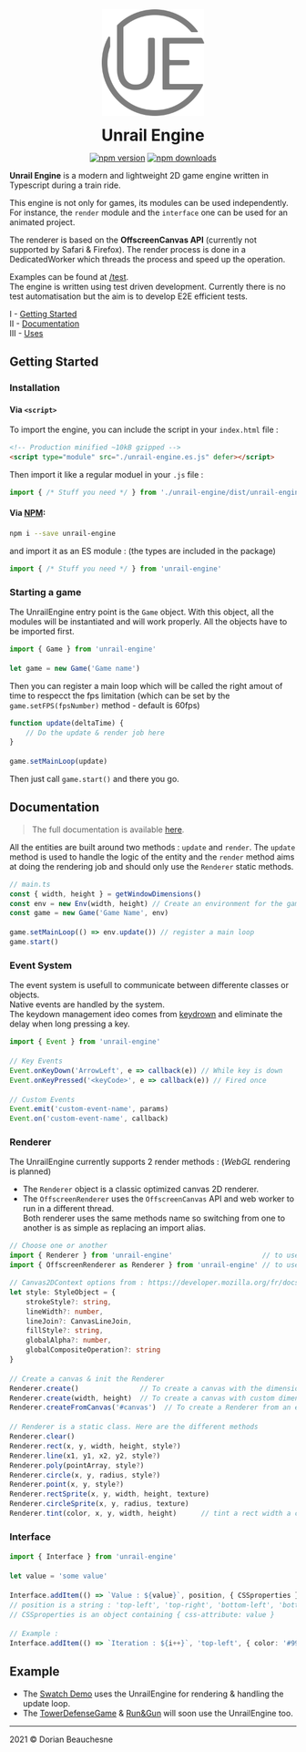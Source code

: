 <div align="center">
    <div> <img width="180" src="./resources/logo/unrail-engine.svg" alt="Unrail Engine logo"></div>
    <h1 style="margin: .5em"><b>Unrail Engine</b></h1>
    <a href="https://badge.fury.io/js/unrail-engine"><img src="https://badge.fury.io/js/unrail-engine.svg" alt="npm version"/></a>
    <a href="https://www.npmjs.com/package/unrail-engine"><img src="https://badgen.net/npm/dt/unrail-engine" alt="npm downloads"/></a>
</div>

**Unrail Engine** is a modern and lightweight 2D game engine written in Typescript during a train ride.

This engine is not only for games, its modules can be used independently. For instance, the `render` module and the `interface` one can be used for an animated project.

The renderer is based on the __OffscreenCanvas API__ (currently not supported by Safari & Firefox). The render process is done in a DedicatedWorker which threads the process and speed up the operation.

Examples can be found at [/test](./test/). <br>
The engine is written using test driven development. Currently there is no test automatisation but the aim is to develop E2E efficient tests.

I   - [Getting Started](#getting-started)<br>
II  - [Documentation](#documentation)<br>
III - [Uses](#uses)<br>


## <a name="getting-started"></a>Getting Started
### Installation
#### Via `<script>`
To import the engine, you can include the script in your `index.html` file : 

```html
<!-- Production minified ~10kB gzipped -->
<script type="module" src="./unrail-engine.es.js" defer></script> 
```
Then import it like a regular moduel in your `.js` file : 
```ts 
import { /* Stuff you need */ } from './unrail-engine/dist/unrail-engine.es.js'
```

#### Via [NPM](https://www.npmjs.com/package/unrail-engine): 
```bash
npm i --save unrail-engine
```
and import it as an ES module : (the types are included in the package)
```ts 
import { /* Stuff you need */ } from 'unrail-engine'
```

### Starting a game
The UnrailEngine entry point is the `Game` object. With this object, all the modules will be instantiated and will work properly.
All the objects have to be imported first.

```ts 
import { Game } from 'unrail-engine'

let game = new Game('Game name')
```

Then you can register a main loop which will be called the right amout of time to respecct the fps limitation (which can be set by the `game.setFPS(fpsNumber)` method - default is 60fps)

```ts 
function update(deltaTime) {
    // Do the update & render job here
}

game.setMainLoop(update)
```

Then just call `game.start()` and there you go.
## <a name="documentation"></a>Documentation

> The full documentation is available [here](https://d0rianb.github.io/UnrailEngine/).

All the entities are built around two methods : `update` and `render`. The `update` method is used to handle the logic of the entity and the `render` method aims at doing the rendering job and should only use the `Renderer` static methods.

```ts
// main.ts
const { width, height } = getWindowDimensions() 
const env = new Env(width, height) // Create an environment for the game
const game = new Game('Game Name', env)

game.setMainLoop(() => env.update()) // register a main loop
game.start()
```

### Event System

The event system is usefull to communicate between differente classes or objects.<br>
Native events are handled by the system.<br>
The keydown management ideo comes from [keydrown](https://github.com/jeremyckahn/keydrown) and eliminate the delay when long pressing a key.<br>

```ts
import { Event } from 'unrail-engine'

// Key Events
Event.onKeyDown('ArrowLeft', e => callback(e)) // While key is down
Event.onKeyPressed('<keyCode>', e => callback(e)) // Fired once

// Custom Events
Event.emit('custom-event-name', params)
Event.on('custom-event-name', callback)
```

### Renderer
The UnrailEngine currently supports 2 render methods : (_WebGL_ rendering is planned) <br>
-   The `Renderer` object is a classic optimized canvas 2D renderer.<br>
-   The `OffscreenRenderer` uses the `OffscreenCanvas` API and web worker to run in a different thread.<br>
Both renderer uses the same methods name so switching from one to another is as simple as replacing an import alias.<br>
```ts 
// Choose one or another
import { Renderer } from 'unrail-engine'                      // to use the regular renderer
import { OffscreenRenderer as Renderer } from 'unrail-engine' // to use the multithreaded renderer for better performances
```

```ts
// Canvas2DContext options from : https://developer.mozilla.org/fr/docs/Web/API/CanvasRenderingContext2D
let style: StyleObject = { 
    strokeStyle?: string,
    lineWidth?: number,
    lineJoin?: CanvasLineJoin,
    fillStyle?: string,
    globalAlpha?: number,
    globalCompositeOperation?: string
}

// Create a canvas & init the Renderer
Renderer.create()               // To create a canvas with the dimension of the window
Renderer.create(width, height)  // To create a canvas with custom dimensions
Renderer.createFromCanvas('#canvas')  // To create a Renderer from an existing canvas

// Renderer is a static class. Here are the different methods
Renderer.clear()
Renderer.rect(x, y, width, height, style?)
Renderer.line(x1, y1, x2, y2, style?)
Renderer.poly(pointArray, style?)
Renderer.circle(x, y, radius, style?)
Renderer.point(x, y, style?)
Renderer.rectSprite(x, y, width, height, texture)
Renderer.circleSprite(x, y, radius, texture)
Renderer.tint(color, x, y, width, height)      // tint a rect width a color
```

### Interface

```ts
import { Interface } from 'unrail-engine'

let value = 'some value'

Interface.addItem(() => `Value : ${value}`, position, { CSSproperties })
// position is a string : 'top-left', 'top-right', 'bottom-left', 'bottom-right' or 'custom'
// CSSproperties is an object containing { css-attribute: value }

// Example :
Interface.addItem(() => `Iteration : ${i++}`, 'top-left', { color: '#999' })
```

## <a name="uses"></a>Example
- The [Swatch Demo](https://github.com/d0rianb/SwatchDemo) uses the UnrailEngine for rendering & handling the update loop.
- The [TowerDefenseGame](https://github.com/d0rianb/TowerDefenseGame) & [Run&Gun](https://github.com/d0rianb/RunAndGun) will soon use the UnrailEngine too.

---

2021 © Dorian Beauchesne

